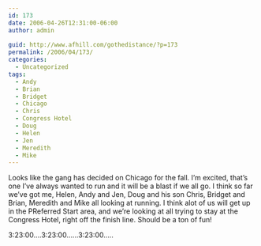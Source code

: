 ```yaml
---
id: 173
date: 2006-04-26T12:31:00-06:00
author: admin
  
guid: http://www.afhill.com/gothedistance/?p=173
permalink: /2006/04/173/
categories:
  - Uncategorized
tags:
  - Andy
  - Brian
  - Bridget
  - Chicago
  - Chris
  - Congress Hotel
  - Doug
  - Helen
  - Jen
  - Meredith
  - Mike
---
```

Looks like the gang has decided on Chicago for the fall. I&#8217;m excited, that&#8217;s one I&#8217;ve always wanted to run and it will be a blast if we all go. I think so far we&#8217;ve got me, Helen, Andy and Jen, Doug and his son Chris, Bridget and Brian, Meredith and Mike all looking at running. I think alot of us will get up in the PReferred Start area, and we&#8217;re looking at all trying to stay at the Congress Hotel, right off the finish line. Should be a ton of fun! 

3:23:00&#8230;.3:23:00&#8230;&#8230;3:23:00&#8230;..